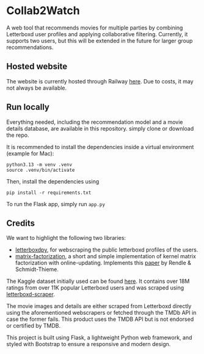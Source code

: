# Collab2Watch
A web tool that recommends movies for multiple parties by combining Letterboxd user profiles and applying collaborative filtering. Currently, it supports two users, but this will be extended in the future for larger group recommendations.

## Hosted website
The website is currently hosted through Railway [here](https://collab2watch-production.up.railway.app).
Due to costs, it may not always be available.

## Run locally
Everything needed, including the recommendation model and a movie details database, are available in this repository. simply clone or download the repo.

It is recommended to install the dependencies inside a virtual environment (example for Mac):
```
python3.13 -m venv .venv
source .venv/bin/activate
```

Then, install the dependencies using
```
pip install -r requirements.txt
```

To run the Flask app, simply run `app.py`

## Credits
We want to highlight the following two libraries:

- [letterboxdpy](https://github.com/nmcassa/letterboxdpy), for webscraping the public letterboxd profiles of the users.
- [matrix-factorization](https://github.com/Quang-Vinh/matrix-factorization), a short and simple implementation of kernel matrix factorization with online-updating. Implements this [paper](https://dl.acm.org/doi/10.1145/1454008.1454047) by Rendle & Schmidt-Thieme.

The Kaggle dataset initially used can be found [here](https://www.kaggle.com/datasets/freeth/letterboxd-film-ratings?resource=download&select=ratings.csv). It contains over 18M ratings from over 11K popular Letterboxd users and was scraped using [letterboxd-scraper](https://github.com/adamjhf/letterboxd-scraper).

The movie images and details are either scraped from Letterboxd directly using the aforementioned webscrapers or fetched through the TMDb API in case the former fails. This product uses the TMDB API but is not endorsed or certified by TMDB.

This project is built using Flask, a lightweight Python web framework, and styled with Bootstrap to ensure a responsive and modern design.






